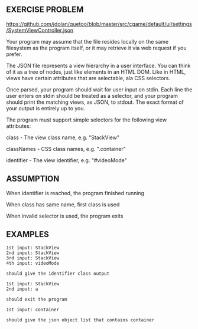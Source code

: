## EXERCISE PROBLEM

https://github.com/jdolan/quetoo/blob/master/src/cgame/default/ui/settings/SystemViewController.json

Your program may assume that the file resides locally on the same filesystem as the program itself, or it may retrieve it via web request if you prefer.

The JSON file represents a view hierarchy in a user interface. You can think of it as a tree of nodes, just like elements in an HTML DOM. Like in HTML, views have certain attributes that are selectable, ala CSS selectors.


Once parsed, your program should wait for user input on stdin. Each line the user enters on stdin should be treated as a selector, and your program should print the matching views, as JSON, to stdout. The exact format of your output is entirely up to you.

The program must support simple selectors for the following view attributes:

class - The view class name, e.g. "StackView"

classNames - CSS class names, e.g. ".container"

identifier - The view identifier, e.g. "#videoMode"


## ASSUMPTION
When identifier is reached, the program finished running

When class has same name, first class is used

When invalid selector is used, the program exits

## EXAMPLES
```
1st input: StackView
2nd input: StackView
3rd input: StackView
4th input: videoMode  

should give the identifier class output
```

```
1st input: StackView
2nd input: a

should exit the program
```

```
1st input: container

should give the json object list that contains container
```

